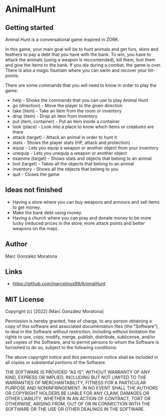 # AnimalHunt

## Getting started

Animal Hunt is a conversational game inspired in ZORK.

In this game, your main goal will be to hunt animals and get furs, skins and feathers to pay a debt that you have with the bank.
To win, you have to attack the animals (using a weapon is reccomended), kill them, loot them and give the items to the bank.
If you die during a combat, the game is over.
There is also a magic fountain where you can swim and recover your hit-points.

There are some commands that you will need to know in order to play the game:

- help - Shows the commands that you can use to play Animal Hunt
- go (direction) - Move the player to the given direction
- take (item) - Take an item from the room or inventory
- drop (item) - Drop an item from inventory
- put (item, container) - Put an item inside a container
- look (place) - Look into a place to know which items or creatures are there
- attack (target) - Attack an animal in order to hunt it
- stats - Shows the player stats (HP, attack and protection)
- equip - Lets you equip a weapon or another object from your inventory
- unequip - Lets you unequip a weapon or another object
- examine (target) - Shows stats and objects that belong to an animal
- loot (target) - Takes all the objects that belong to an animal
- inventory - Shows all the objects that belong to you
- quit - Closes the game

## Ideas not finished
- Having a store where you can buy weapons and armours and sell items to get money.
- Make the bank debt using money.
- Having a church where you can pray and donate money to be more lucky (reduced prices in the store, more attack points and better weapons on the map).

## Author
Marc González Moratona

## Links
- https://github.com/marcelinus99/AnimalHunt

## MIT License

Copyright (c) [2022] [Marc González Moratona]

Permission is hereby granted, free of charge, to any person obtaining a copy
of this software and associated documentation files (the "Software"), to deal
in the Software without restriction, including without limitation the rights
to use, copy, modify, merge, publish, distribute, sublicense, and/or sell
copies of the Software, and to permit persons to whom the Software is
furnished to do so, subject to the following conditions:

The above copyright notice and this permission notice shall be included in all
copies or substantial portions of the Software.

THE SOFTWARE IS PROVIDED "AS IS", WITHOUT WARRANTY OF ANY KIND, EXPRESS OR
IMPLIED, INCLUDING BUT NOT LIMITED TO THE WARRANTIES OF MERCHANTABILITY,
FITNESS FOR A PARTICULAR PURPOSE AND NONINFRINGEMENT. IN NO EVENT SHALL THE
AUTHORS OR COPYRIGHT HOLDERS BE LIABLE FOR ANY CLAIM, DAMAGES OR OTHER
LIABILITY, WHETHER IN AN ACTION OF CONTRACT, TORT OR OTHERWISE, ARISING FROM,
OUT OF OR IN CONNECTION WITH THE SOFTWARE OR THE USE OR OTHER DEALINGS IN THE
SOFTWARE.
